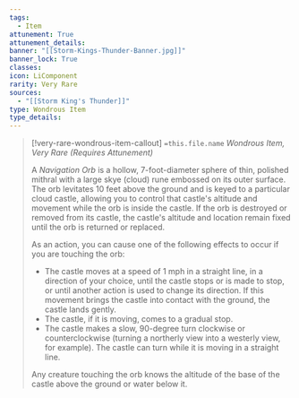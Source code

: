 ```yaml
---
tags:
  - Item
attunement: True
attunement_details: 
banner: "[[Storm-Kings-Thunder-Banner.jpg]]"
banner_lock: True
classes:
icon: LiComponent
rarity: Very Rare
sources:
  - "[[Storm King's Thunder]]"
type: Wondrous Item
type_details: 
---
```

>[!very-rare-wondrous-item-callout] `=this.file.name`
>*Wondrous Item, Very Rare (Requires Attunement)*
>
>A *Navigation Orb* is a hollow, 7-foot-diameter sphere of thin, polished mithral with a large skye (cloud) rune embossed on its outer surface. The orb levitates 10 feet above the ground and is keyed to a particular cloud castle, allowing you to control that castle's altitude and movement while the orb is inside the castle. If the orb is destroyed or removed from its castle, the castle's altitude and location remain fixed until the orb is returned or replaced.
>
>As an action, you can cause one of the following effects to occur if you are touching the orb:
>
>* The castle moves at a speed of 1 mph in a straight line, in a direction of your choice, until the castle stops or is made to stop, or until another action is used to change its direction. If this movement brings the castle into contact with the ground, the castle lands gently.
>* The castle, if it is moving, comes to a gradual stop.
>* The castle makes a slow, 90-degree turn clockwise or counterclockwise (turning a northerly view into a westerly view, for example). The castle can turn while it is moving in a straight line.
>
>Any creature touching the orb knows the altitude of the base of the castle above the ground or water below it.
>
>
